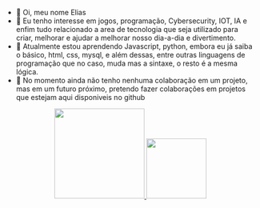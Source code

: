 - 👋 Oi, meu nome Elias
- 👀 Eu tenho interesse em jogos, programação, Cybersecurity, IOT, IA e enfim tudo relacionado a area de tecnologia que seja utilizado para criar, melhorar 
e ajudar a melhorar nosso dia-a-dia e divertimento.
- 🌱 Atualmente estou aprendendo Javascript, python, embora eu já saiba o básico, html, css, mysql, e além dessas, entre outras linguagens de programação que no caso, 
muda mas a sintaxe, o resto é a mesma lógica.
- 💞️ No momento ainda não tenho nenhuma colaboração em um projeto, mas em um futuro próximo, pretendo fazer colaborações em projetos que estejam aqui disponiveis no
github

<div align="Center">
  <a href="https://github.com/EliasIA">
  <img height="180em" display="inline-block" src="https://github-readme-stats.vercel.app/api?username=EliasIA&show_icons=true&theme=dracula&include_all_commits=true&count_private=true"/>
  <img height="120em" display="inline-block" src="https://github-readme-stats.vercel.app/api/top-langs/?username=EliasIA&layout=compact&langs_count=7&theme=dracula"/>
 
</div>

  
 
  
  
  
  
  
  
<!---
EliasIA/EliasIA is a ✨ special ✨ repository because its `README.md` (this file) appears on your GitHub profile.
You can click the Preview link to take a look at your changes.
--->
